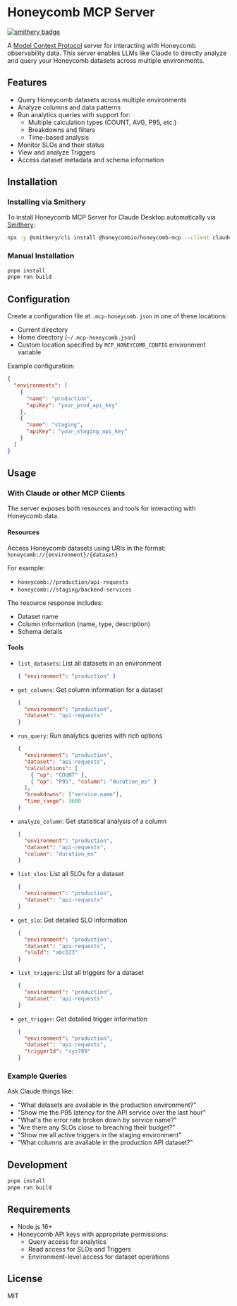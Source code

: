 # Honeycomb MCP Server
[![smithery badge](https://smithery.ai/badge/@honeycombio/honeycomb-mcp)](https://smithery.ai/server/@honeycombio/honeycomb-mcp)

A [Model Context Protocol](https://modelcontextprotocol.io) server for interacting with Honeycomb observability data. This server enables LLMs like Claude to directly analyze and query your Honeycomb datasets across multiple environments.

## Features

- Query Honeycomb datasets across multiple environments
- Analyze columns and data patterns
- Run analytics queries with support for:
  - Multiple calculation types (COUNT, AVG, P95, etc.)
  - Breakdowns and filters
  - Time-based analysis
- Monitor SLOs and their status
- View and analyze Triggers
- Access dataset metadata and schema information

## Installation

### Installing via Smithery

To install Honeycomb MCP Server for Claude Desktop automatically via [Smithery](https://smithery.ai/server/@honeycombio/honeycomb-mcp):

```bash
npx -y @smithery/cli install @honeycombio/honeycomb-mcp --client claude
```

### Manual Installation
```bash
pnpm install
pnpm run build
```

## Configuration

Create a configuration file at `.mcp-honeycomb.json` in one of these locations:
- Current directory
- Home directory (`~/.mcp-honeycomb.json`)
- Custom location specified by `MCP_HONEYCOMB_CONFIG` environment variable

Example configuration:
```json
{
  "environments": [
    {
      "name": "production",
      "apiKey": "your_prod_api_key"
    },
    {
      "name": "staging",
      "apiKey": "your_staging_api_key"
    }
  ]
}
```

## Usage

### With Claude or other MCP Clients

The server exposes both resources and tools for interacting with Honeycomb data.

#### Resources

Access Honeycomb datasets using URIs in the format:
`honeycomb://{environment}/{dataset}`

For example:
- `honeycomb://production/api-requests`
- `honeycomb://staging/backend-services`

The resource response includes:
- Dataset name
- Column information (name, type, description)
- Schema details

#### Tools

- `list_datasets`: List all datasets in an environment
  ```json
  { "environment": "production" }
  ```

- `get_columns`: Get column information for a dataset
  ```json
  {
    "environment": "production",
    "dataset": "api-requests"
  }
  ```

- `run_query`: Run analytics queries with rich options
  ```json
  {
    "environment": "production",
    "dataset": "api-requests",
    "calculations": [
      { "op": "COUNT" },
      { "op": "P95", "column": "duration_ms" }
    ],
    "breakdowns": ["service.name"],
    "time_range": 3600
  }
  ```

- `analyze_column`: Get statistical analysis of a column
  ```json
  {
    "environment": "production",
    "dataset": "api-requests",
    "column": "duration_ms"
  }
  ```

- `list_slos`: List all SLOs for a dataset
  ```json
  {
    "environment": "production",
    "dataset": "api-requests"
  }
  ```

- `get_slo`: Get detailed SLO information
  ```json
  {
    "environment": "production",
    "dataset": "api-requests",
    "sloId": "abc123"
  }
  ```

- `list_triggers`: List all triggers for a dataset
  ```json
  {
    "environment": "production",
    "dataset": "api-requests"
  }
  ```

- `get_trigger`: Get detailed trigger information
  ```json
  {
    "environment": "production",
    "dataset": "api-requests",
    "triggerId": "xyz789"
  }
  ```

### Example Queries

Ask Claude things like:

- "What datasets are available in the production environment?"
- "Show me the P95 latency for the API service over the last hour"
- "What's the error rate broken down by service name?"
- "Are there any SLOs close to breaching their budget?"
- "Show me all active triggers in the staging environment"
- "What columns are available in the production API dataset?"

## Development

```bash
pnpm install
pnpm run build
```

## Requirements

- Node.js 16+
- Honeycomb API keys with appropriate permissions:
  - Query access for analytics
  - Read access for SLOs and Triggers
  - Environment-level access for dataset operations

## License

MIT

